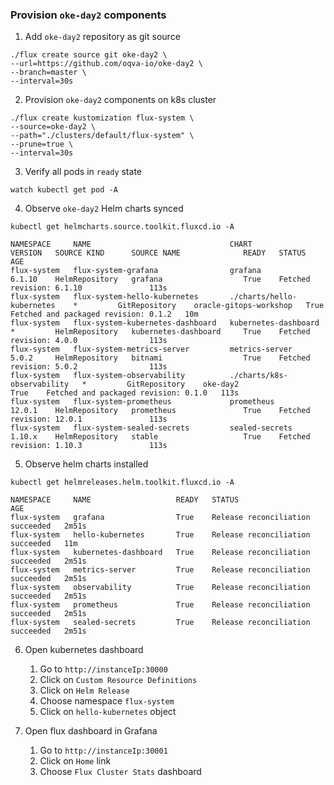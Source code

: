 ### Provision `oke-day2` components

1. Add `oke-day2` repository as git source

```
./flux create source git oke-day2 \
--url=https://github.com/oqva-io/oke-day2 \
--branch=master \
--interval=30s
```

2. Provision `oke-day2` components on k8s cluster

```
./flux create kustomization flux-system \
--source=oke-day2 \
--path="./clusters/default/flux-system" \
--prune=true \
--interval=30s
```

3. Verify all pods in `ready` state

```
watch kubectl get pod -A 
```

4. Observe `oke-day2` Helm charts synced

```
kubectl get helmcharts.source.toolkit.fluxcd.io -A
```

```
NAMESPACE     NAME                               CHART                        VERSION   SOURCE KIND      SOURCE NAME              READY   STATUS                                 AGE
flux-system   flux-system-grafana                grafana                      6.1.10    HelmRepository   grafana                  True    Fetched revision: 6.1.10               113s
flux-system   flux-system-hello-kubernetes       ./charts/hello-kubernetes    *         GitRepository    oracle-gitops-workshop   True    Fetched and packaged revision: 0.1.2   10m
flux-system   flux-system-kubernetes-dashboard   kubernetes-dashboard         *         HelmRepository   kubernetes-dashboard     True    Fetched revision: 4.0.0                113s
flux-system   flux-system-metrics-server         metrics-server               5.0.2     HelmRepository   bitnami                  True    Fetched revision: 5.0.2                113s
flux-system   flux-system-observability          ./charts/k8s-observability   *         GitRepository    oke-day2                 True    Fetched and packaged revision: 0.1.0   113s
flux-system   flux-system-prometheus             prometheus                   12.0.1    HelmRepository   prometheus               True    Fetched revision: 12.0.1               113s
flux-system   flux-system-sealed-secrets         sealed-secrets               1.10.x    HelmRepository   stable                   True    Fetched revision: 1.10.3               113s
```

5. Observe helm charts installed

```
kubectl get helmreleases.helm.toolkit.fluxcd.io -A
```

```
NAMESPACE     NAME                   READY   STATUS                             AGE
flux-system   grafana                True    Release reconciliation succeeded   2m51s
flux-system   hello-kubernetes       True    Release reconciliation succeeded   11m
flux-system   kubernetes-dashboard   True    Release reconciliation succeeded   2m51s
flux-system   metrics-server         True    Release reconciliation succeeded   2m51s
flux-system   observability          True    Release reconciliation succeeded   2m51s
flux-system   prometheus             True    Release reconciliation succeeded   2m51s
flux-system   sealed-secrets         True    Release reconciliation succeeded   2m51s
```

6. Open kubernetes dashboard
	1. Go to `http://instanceIp:30000`
	2. Click on `Custom Resource Definitions`
	3. Click on `Helm Release`
	4. Choose namespace `flux-system`
	5. Click on `hello-kubernetes` object
    
7. Open flux dashboard in Grafana
	1. Go to `http://instanceIp:30001`
	2. Click on `Home` link
	3. Choose `Flux Cluster Stats` dashboard